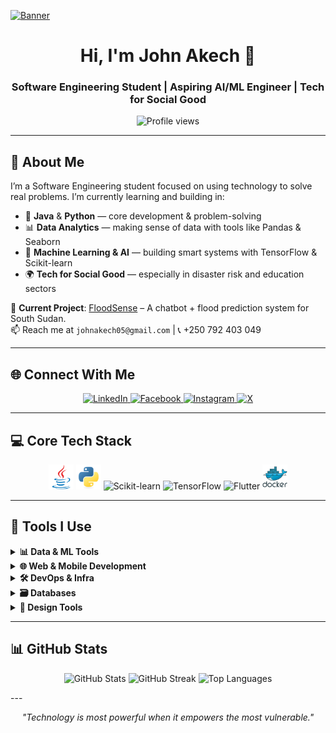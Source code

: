 [![Banner](https://itsm.tools/wp-content/uploads/2023/12/ai-buzzwords.png)](https://itsm.tools)

<h1 align="center">Hi, I'm John Akech 👋</h1>
<h3 align="center">Software Engineering Student | Aspiring AI/ML Engineer | Tech for Social Good</h3>

<p align="center">
  <img src="https://komarev.com/ghpvc/?username=john-akech&label=Profile%20Views&color=0e75b6&style=flat" alt="Profile views" />
</p>

---

## 🚀 About Me

I’m a Software Engineering student focused on using technology to solve real problems. I’m currently learning and building in:

- 🧠 **Java** & **Python** — core development & problem-solving  
- 📊 **Data Analytics** — making sense of data with tools like Pandas & Seaborn  
- 🤖 **Machine Learning & AI** — building smart systems with TensorFlow & Scikit-learn  
- 🌍 **Tech for Social Good** — especially in disaster risk and education sectors  

📌 **Current Project**: [FloodSense](https://github.com/John-Akech/floodsense-chatbot) – A chatbot + flood prediction system for South Sudan.  
📫 Reach me at `johnakech05@gmail.com` | 📞 +250 792 403 049

---

## 🌐 Connect With Me

<p align="center">
  <a href="https://www.linkedin.com/in/john-akech" target="_blank">
    <img src="https://raw.githubusercontent.com/rahuldkjain/github-profile-readme-generator/master/src/images/icons/Social/linked-in-alt.svg" alt="LinkedIn" height="30" width="40" />
  </a>
  <a href="https://fb.com/the.lord.aroma" target="_blank">
    <img src="https://raw.githubusercontent.com/rahuldkjain/github-profile-readme-generator/master/src/images/icons/Social/facebook.svg" alt="Facebook" height="30" width="40" />
  </a>
  <a href="https://instagram.com/the.lord.aroma" target="_blank">
    <img src="https://raw.githubusercontent.com/rahuldkjain/github-profile-readme-generator/master/src/images/icons/Social/instagram.svg" alt="Instagram" height="30" width="40" />
  </a>
  <a href="https://x.com/john_akech_" target="_blank">
    <img src="https://img.freepik.com/free-vector/new-2023-twitter-logo-x-icon-design_1017-45418.jpg?size=338&ext=jpg" alt="X" height="30" width="40" />
  </a>
</p>

---

## 💻 Core Tech Stack

<p align="center">
  <img src="https://raw.githubusercontent.com/devicons/devicon/master/icons/java/java-original.svg" alt="Java" width="40" height="40"/>
  <img src="https://raw.githubusercontent.com/devicons/devicon/master/icons/python/python-original.svg" alt="Python" width="40" height="40"/>
  <img src="https://upload.wikimedia.org/wikipedia/commons/0/05/Scikit_learn_logo_small.svg" alt="Scikit-learn" width="40" height="40"/>
  <img src="https://www.vectorlogo.zone/logos/tensorflow/tensorflow-icon.svg" alt="TensorFlow" width="40" height="40"/>
  <img src="https://www.vectorlogo.zone/logos/flutterio/flutterio-icon.svg" alt="Flutter" width="40" height="40"/>
  <img src="https://raw.githubusercontent.com/devicons/devicon/master/icons/docker/docker-original-wordmark.svg" alt="Docker" width="40" height="40"/>
</p>

---

## 🧰 Tools I Use

<details>
  <summary><strong>📊 Data & ML Tools</strong></summary>
  <p align="center">
    <img src="https://raw.githubusercontent.com/devicons/devicon/master/icons/pandas/pandas-original.svg" width="40" height="40"/>
    <img src="https://raw.githubusercontent.com/mwaskom/seaborn/master/doc/_static/logo-mark-lightbg.svg" width="40" height="40"/>
    <img src="https://www.vectorlogo.zone/logos/pytorch/pytorch-icon.svg" width="40" height="40"/>
  </p>
</details>

<details>
  <summary><strong>🌐 Web & Mobile Development</strong></summary>
  <p align="center">
    <img src="https://raw.githubusercontent.com/devicons/devicon/master/icons/html5/html5-original-wordmark.svg" width="40" height="40"/>
    <img src="https://raw.githubusercontent.com/devicons/devicon/master/icons/css3/css3-original-wordmark.svg" width="40" height="40"/>
    <img src="https://raw.githubusercontent.com/devicons/devicon/master/icons/typescript/typescript-original.svg" width="40" height="40"/>
    <img src="https://raw.githubusercontent.com/devicons/devicon/master/icons/vuejs/vuejs-original-wordmark.svg" width="40" height="40"/>
    <img src="https://www.vectorlogo.zone/logos/dartlang/dartlang-icon.svg" width="40" height="40"/>
  </p>
</details>

<details>
  <summary><strong>🛠️ DevOps & Infra</strong></summary>
  <p align="center">
    <img src="https://www.vectorlogo.zone/logos/kubernetes/kubernetes-icon.svg" width="40" height="40"/>
    <img src="https://www.vectorlogo.zone/logos/vagrantup/vagrantup-icon.svg" width="40" height="40"/>
    <img src="https://www.vectorlogo.zone/logos/virtualbox/virtualbox-icon.svg" width="40" height="40"/>
  </p>
</details>

<details>
  <summary><strong>🗃 Databases</strong></summary>
  <p align="center">
    <img src="https://raw.githubusercontent.com/devicons/devicon/master/icons/mongodb/mongodb-original-wordmark.svg" width="40" height="40"/>
    <img src="https://raw.githubusercontent.com/devicons/devicon/master/icons/mysql/mysql-original-wordmark.svg" width="40" height="40"/>
    <img src="https://raw.githubusercontent.com/devicons/devicon/master/icons/postgresql/postgresql-original-wordmark.svg" width="40" height="40"/>
    <img src="https://www.vectorlogo.zone/logos/sqlite/sqlite-icon.svg" width="40" height="40"/>
  </p>
</details>

<details>
  <summary><strong>🎨 Design Tools</strong></summary>
  <p align="center">
    <img src="https://www.vectorlogo.zone/logos/figma/figma-icon.svg" width="40" height="40"/>
    <img src="https://www.vectorlogo.zone/logos/adobe_illustrator/adobe_illustrator-icon.svg" width="40" height="40"/>
    <img src="https://raw.githubusercontent.com/devicons/devicon/master/icons/photoshop/photoshop-line.svg" width="40" height="40"/>
  </p>
</details>

---

## 📊 GitHub Stats

<p align="center">
  <img src="https://github-readme-stats.vercel.app/api?username=john-akech&show_icons=true&locale=en" alt="GitHub Stats" />
  <img src="https://github-readme-streak-stats.demolab.com?user=john-akech&theme=default" alt="GitHub Streak" />
  <img src="https://github-readme-stats.vercel.app/api/top-langs/?username=john-akech&layout=compact" alt="Top Languages" />
</p>
---

<p align="center">
  <em>"Technology is most powerful when it empowers the most vulnerable."</em>
</p>
